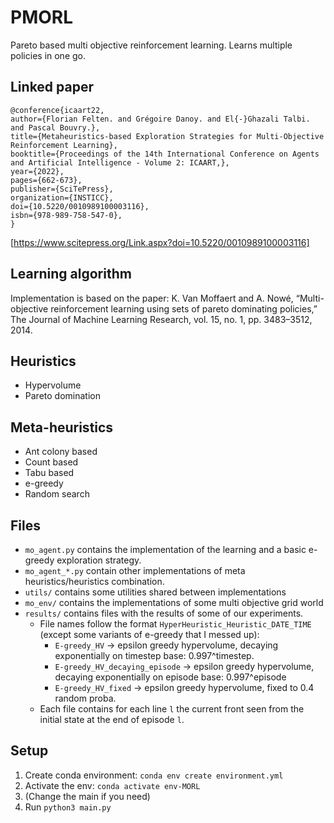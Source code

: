 # PMORL
Pareto based multi objective reinforcement learning. 
Learns multiple policies in one go.

## Linked paper

```
@conference{icaart22,
author={Florian Felten. and Grégoire Danoy. and El{-}Ghazali Talbi. and Pascal Bouvry.},
title={Metaheuristics-based Exploration Strategies for Multi-Objective Reinforcement Learning},
booktitle={Proceedings of the 14th International Conference on Agents and Artificial Intelligence - Volume 2: ICAART,},
year={2022},
pages={662-673},
publisher={SciTePress},
organization={INSTICC},
doi={10.5220/0010989100003116},
isbn={978-989-758-547-0},
}
```
[https://www.scitepress.org/Link.aspx?doi=10.5220/0010989100003116]

## Learning algorithm
Implementation is based on the paper: K. Van Moffaert and A. Nowé, “Multi-objective reinforcement learning using sets of pareto dominating policies,” The Journal of Machine Learning Research, vol. 15, no. 1, pp. 3483–3512, 2014.

## Heuristics
* Hypervolume
* Pareto domination

## Meta-heuristics
* Ant colony based
* Count based
* Tabu based
* e-greedy
* Random search

## Files
* ``mo_agent.py`` contains the implementation of the learning and a basic e-greedy exploration strategy.
* ``mo_agent_*.py`` contain other implementations of meta heuristics/heuristics combination.
* ``utils/`` contains some utilities shared between implementations
* ``mo_env/`` contains the implementations of some multi objective grid world
* ``results/`` contains files with the results of some of our experiments.
  * File names follow the format `HyperHeuristic_Heuristic_DATE_TIME` (except some variants of e-greedy that I messed up):
    * `E-greedy_HV` -> epsilon greedy hypervolume, decaying exponentially on timestep base: 0.997^timestep.
    * `E-greedy_HV_decaying_episode` -> epsilon greedy hypervolume, decaying exponentially on episode base: 0.997^episode
    * `E-greedy_HV_fixed` -> epsilon greedy hypervolume, fixed to 0.4 random proba.
  * Each file contains for each line `l` the current front seen from the initial state at the end of episode `l`.

## Setup 
1. Create conda environment: `conda env create environment.yml`
2. Activate the env: `conda activate env-MORL`
3. (Change the main if you need)
4. Run `python3 main.py`
